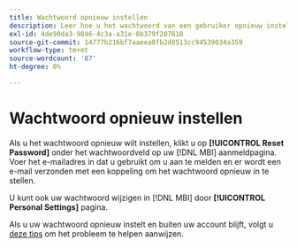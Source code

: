 ```yaml
---
title: Wachtwoord opnieuw instellen
description: Leer hoe u het wachtwoord van een gebruiker opnieuw instelt.
exl-id: 4de90da3-9846-4c3a-a31e-8b379f207618
source-git-commit: 14777b216bf7aaeea0fb2d0513cc94539034a359
workflow-type: tm+mt
source-wordcount: '87'
ht-degree: 0%

---
```


# Wachtwoord opnieuw instellen

Als u het wachtwoord opnieuw wilt instellen, klikt u op **[!UICONTROL Reset Password]** onder het wachtwoordveld op uw [!DNL MBI] aanmeldpagina. Voer het e-mailadres in dat u gebruikt om u aan te melden en er wordt een e-mail verzonden met een koppeling om het wachtwoord opnieuw in te stellen.

U kunt ook uw wachtwoord wijzigen in [!DNL MBI] door **[!UICONTROL Personal Settings]** pagina.

Als u uw wachtwoord opnieuw instelt en buiten uw account blijft, volgt u [deze tips](https://experienceleague.adobe.com/docs/commerce-knowledge-base/kb/troubleshooting/miscellaneous/troubleshooting-mbi-account-lockout.html?lang=en) om het probleem te helpen aanwijzen.
